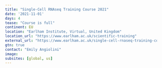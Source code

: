 ```yaml
---
title: "Single-Cell RNAseq Training Course 2021"
date: '2021-11-01'
days: 4
tease: "Course is full"
continent: EU
location: "Earlham Institute, Virtual, United Kingdom"
location_url: "https://www.earlham.ac.uk/scientific-training"
external_url: "https://www.earlham.ac.uk/single-cell-rnaseq-training-course-2021"
gtn: true
contact: "Emily Angiolini"
image: 
subsites: [global, us]
---
```

